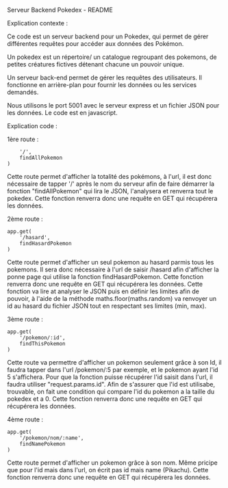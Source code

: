 Serveur Backend Pokedex - README

Explication contexte :

Ce code est un serveur backend pour un Pokedex, qui permet de gérer différentes requêtes pour accéder aux données des Pokémon. 

Un pokedex est un répertoire/ un catalogue regroupant des pokemons, de petites créatures fictives détenant chacune un pouvoir unique.

Un serveur back-end permet de gérer les requêtes des utilisateurs.
Il fonctionne en arrière-plan pour fournir les données ou les services demandés.

Nous utilisons le port 5001 avec le serveur express et un fichier JSON pour les données.
Le code est en javascript.

Explication code :

1ère route :

```app.get(
    '/',
    findAllPokemon
)
```
Cette route permet d'afficher la totalité des pokémons, à l'url, il est donc nécessaire de tapper '/' après le nom du serveur afin de faire démarrer la fonction "findAllPokemon" qui lira le JSON, l'analysera et renverra tout le pokedex. Cette fonction renverra donc une requête en GET qui récupérera les données.

2ème route :
```
app.get(
    '/hasard',
    findHasardPokemon
)
```
Cette route permet d'afficher un seul pokemon au hasard parmis tous les pokemons.
Il sera donc nécessaire à l'url de saisir /hasard afin d'afficher la ponne page qui utilise la fonction findHasardPokemon. Cette fonction renverra donc une requête en GET qui récupérera les données. Cette fonction va lire at analyser le JSON  puis en définir les limites afin de pouvoir, à l'aide de la méthode maths.floor(maths.random) va renvoyer un id au hasard du fichier JSON tout en respectant ses limites (min, max).

3ème route :
```
app.get(
    '/pokemon/:id',
    findThisPokemon
)
```
Cette route va permettre d'afficher un pokemon seulement grâce à son Id, il faudra tapper dans l'url /pokemon/:5 par exemple, et le pokemon ayant l'id 5 s'affichera.
Pour que la fonction puisse récupérer l'id saisit dans l'url, il faudra utiliser "request.params.id".
Afin de s'assurer que l'id est utilisabe, trouvable, on fait une condition qui compare l'id du pokemon a la taille du pokedex et a 0.
Cette fonction renverra donc une requête en GET qui récupérera les données.

4ème route :
```
app.get(
    '/pokemon/nom/:name',
    findNamePokemon
)
```
Cette route permet d'afficher un pokemon grâce à son nom. Même pricipe que pour l'id mais dans l'url, on écrit pas id mais name (Pikachu).
Cette fonction renverra donc une requête en GET qui récupérera les données.
